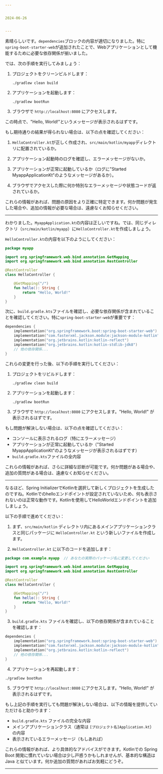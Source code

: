 ```yaml
---


2024-06-26


---
```


素晴らしいです。`dependencies`ブロックの内容が適切になりました。特に`spring-boot-starter-web`が追加されたことで、Webアプリケーションとして機能するために必要な依存関係が揃いました。

では、次の手順を実行してみましょう：

1. プロジェクトをクリーンビルドします：
   ```
   ./gradlew clean build
   ```

2. アプリケーションを起動します：
   ```
   ./gradlew bootRun
   ```

3. ブラウザで `http://localhost:8080` にアクセスします。

この時点で、"Hello, World!"というメッセージが表示されるはずです。

もし期待通りの結果が得られない場合は、以下の点を確認してください：

1. `HelloController.kt`が正しく作成され、`src/main/kotlin/myapp`ディレクトリに配置されているか。

2. アプリケーション起動時のログを確認し、エラーメッセージがないか。

3. アプリケーションが正常に起動しているか（ログに"Started MyappApplicationKt"のようなメッセージがあるか）。

4. ブラウザでアクセスした際に何か特別なエラーメッセージや状態コードが返されているか。

これらの情報があれば、問題の原因をより正確に特定できます。何か問題が発生した場合や、追加の情報が必要な場合は、遠慮なくお知らせください。

---

わかりました。`MyappApplication.kt`の内容は正しいですね。では、同じディレクトリ（`src/main/kotlin/myapp`）に`HelloController.kt`を作成しましょう。

`HelloController.kt`の内容を以下のようにしてください：

```kotlin
package myapp

import org.springframework.web.bind.annotation.GetMapping
import org.springframework.web.bind.annotation.RestController

@RestController
class HelloController {

    @GetMapping("/")
    fun hello(): String {
        return "Hello, World!"
    }
}
```

次に、`build.gradle.kts`ファイルを確認し、必要な依存関係が含まれていることを確認してください。特に`spring-boot-starter-web`が重要です：

```kotlin
dependencies {
    implementation("org.springframework.boot:spring-boot-starter-web")
    implementation("com.fasterxml.jackson.module:jackson-module-kotlin")
    implementation("org.jetbrains.kotlin:kotlin-reflect")
    implementation("org.jetbrains.kotlin:kotlin-stdlib-jdk8")
    // 他の依存関係...
}
```

これらの変更を行った後、以下の手順を実行してください：

1. プロジェクトをリビルドします：
   ```
   ./gradlew clean build
   ```

2. アプリケーションを起動します：
   ```
   ./gradlew bootRun
   ```

3. ブラウザで `http://localhost:8080` にアクセスします。"Hello, World!" が表示されるはずです。

もし問題が解決しない場合は、以下の点を確認してください：

- コンソールに表示されるログ（特にエラーメッセージ）
- アプリケーションが正常に起動しているか（"Started MyappApplicationKt"のようなメッセージが表示されるはずです）
- `build.gradle.kts`ファイルの全内容

これらの情報があれば、さらに詳細な診断が可能です。何か問題がある場合や、追加の質問がある場合は、遠慮なくお知らせください。

---


なるほど、Spring InitializerでKotlinを選択して新しくプロジェクトを生成したのですね。Kotlinでのhelloエンドポイントが設定されていないため、何も表示されないのは正常な動作です。Kotlinを使用してHelloWorldエンドポイントを追加しましょう。

以下の手順で進めてください：

1. まず、`src/main/kotlin` ディレクトリ内にあるメインアプリケーションクラスと同じパッケージに `HelloController.kt` という新しいファイルを作成します。

2. `HelloController.kt` に以下のコードを追加します：

```kotlin
package com.example.myapp  // あなたの実際のパッケージ名に変更してください

import org.springframework.web.bind.annotation.GetMapping
import org.springframework.web.bind.annotation.RestController

@RestController
class HelloController {

    @GetMapping("/")
    fun hello(): String {
        return "Hello, World!"
    }
}
```

3. `build.gradle.kts` ファイルを確認し、以下の依存関係が含まれていることを確認します：

```kotlin
dependencies {
    implementation("org.springframework.boot:spring-boot-starter-web")
    implementation("com.fasterxml.jackson.module:jackson-module-kotlin")
    implementation("org.jetbrains.kotlin:kotlin-reflect")
    // 他の依存関係...
}
```

4. アプリケーションを再起動します：

```
./gradlew bootRun
```

5. ブラウザで `http://localhost:8080` にアクセスします。"Hello, World!" が表示されるはずです。

もし上記の手順を実行しても問題が解決しない場合は、以下の情報を提供していただけると助かります：

- `build.gradle.kts` ファイルの完全な内容
- メインアプリケーションクラス（通常は `[プロジェクト名]Application.kt`）の内容
- 表示されているエラーメッセージ（もしあれば）

これらの情報があれば、より具体的なアドバイスができます。Kotlinでの Spring Boot 開発に慣れていない場合は少し戸惑うかもしれませんが、基本的な構造は Java と似ています。何か追加の質問があればお気軽にどうぞ。

---
